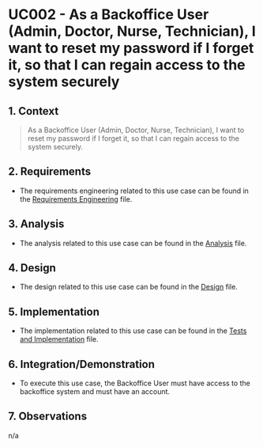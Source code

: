 # UC002 - As a Backoffice User (Admin, Doctor, Nurse, Technician), I want to reset my password if I forget it, so that I can regain access to the system securely

## 1. Context

> As a Backoffice User (Admin, Doctor, Nurse, Technician), I want to reset my password if I forget it, so that I can regain access to the system securely.

## 2. Requirements

* The requirements engineering related to this use case can be found in the [Requirements Engineering](01.requirements-engineering/README.md) file.

## 3. Analysis

* The analysis related to this use case can be found in the [Analysis](02.analysis/README.md) file.

## 4. Design

* The design related to this use case can be found in the [Design](03.design/README.md) file.

## 5. Implementation

* The implementation related to this use case can be found in the [Tests and Implementation](04.test-and-implementation/README.md) file.

## 6. Integration/Demonstration

* To execute this use case, the Backoffice User must have access to the backoffice system and must have an account.

## 7. Observations

n/a
